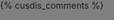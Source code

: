 <body>
  <style>
    body {
      background-color: #808080;
      margin: 0 auto;   
      max-width: 100vh;
      padding: 0;
      height: 100vh;      
      min-height: 100%;      
      align-items: center;
      justify-content: center;
    }
  </style>
  <main class="search-link">
    {% cusdis_comments %}
  </main>
</body>
